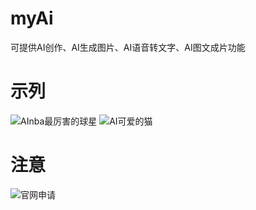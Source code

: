 # myAi
可提供AI创作、AI生成图片、AI语音转文字、AI图文成片功能

# 示列
![AInba最厉害的球星](https://github.com/pikav/myAi/assets/59195180/baf4bf02-86b4-4b2f-b656-bbfe9444106f)
![AI可爱的猫](https://github.com/pikav/myAi/assets/59195180/9784bfb9-910b-4b38-88a2-8b0f52dbb2b8)

# 注意
![官网申请](https://github.com/pikav/myAi/assets/59195180/eec5efdf-3470-4c7b-be17-8118f22745bc)

